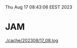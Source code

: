 Thu Aug 17 08:43:06 EEST 2023
# JAM
<a href='./cache/202308/17_08.log'>./cache/202308/17_08.log</a>
